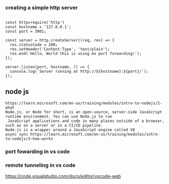 ### creating a simple http server
```

const http=require('http')
const hostname = '127.0.0.1';
const port = 3001;

const server = http.createServer((req, res) => {
  res.statusCode = 200;
  res.setHeader('Content-Type', 'text/plain');
  res.end('Hello, World this is using ms port forwarding!');
});

server.listen(port, hostname, () => {
  console.log(`Server running at http://${hostname}:${port}/`);
});
```
## node js
```
https://learn.microsoft.com/en-us/training/modules/intro-to-nodejs/2-what
Node.js, or Node for short, is an open-source, server-side JavaScript runtime environment. You can use Node.js to run
 JavaScript applications and code in many places outside of a browser, such as on a server or in a CI/CD pipeline.
Node.js is a wrapper around a JavaScript engine called V8
async sync https://learn.microsoft.com/en-us/training/modules/intro-to-nodejs/3-how-works
```
### port fowarding in vs code
### remote tunneling in vs code
https://code.visualstudio.com/docs/editor/vscode-web
